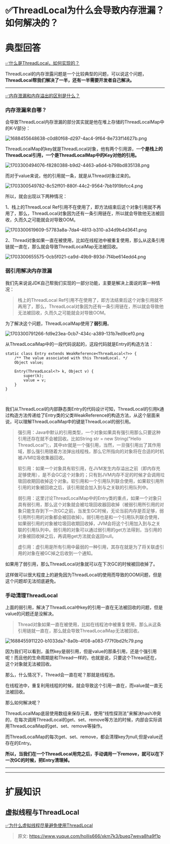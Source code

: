 # ✅ThreadLocal为什么会导致内存泄漏？如何解决的？

# 典型回答


[✅什么是ThreadLocal，如何实现的？](https://www.yuque.com/hollis666/xkm7k3/ihoye3)



ThreadLocal的内存泄露问题是一个比较典型的问题，可以说这个问题，**ThreadLocal帮我们解决了一半，还有一半需要开发者自己解决。**

****

[✅内存泄漏和内存溢出的区别是什么？](https://www.yuque.com/hollis666/xkm7k3/ge1k2i2aumhsgvbc)



### 内存泄漏来自哪？


会导致ThreadLocal内存泄漏的部分其实就是他在堆上存储的ThreadLocalMap中的K-V部分：

![1688455648638-c0d80f68-d297-4ac4-9f64-8e733f14627b.png](./img/eaeygo2UnP6zDL6T/1688455648638-c0d80f68-d297-4ac4-9f64-8e733f14627b-948333.png)



ThreadLocalMap的key就是ThreadLocal对象，他有两个引用源，一**个是栈上的ThreadLocal引用，一个是ThreadLocalMap中的Key对他的引用。**

![1703300494076-f8280388-b9d2-4463-a6d4-b798bd835138.png](./img/eaeygo2UnP6zDL6T/1703300494076-f8280388-b9d2-4463-a6d4-b798bd835138-896685.png)



而对于value来说，他的引用就一条，就是从Thread对象过来的。



![1703300549782-8c52ff01-880f-44c2-9564-7bb1919bfcc4.png](./img/eaeygo2UnP6zDL6T/1703300549782-8c52ff01-880f-44c2-9564-7bb1919bfcc4-031243.png)



所以，就会出现以下两种情况：



1、栈上的ThreadLocal Ref引用不在使用了，即方法结束后这个对象引用就不再用了，那么，ThreadLocal对象因为还有一条引用链在，所以就会导致他无法被回收，久而久之可能就会对导致OOM。



![1703300619609-57783a8a-7da4-4813-b310-a34d9b4d3641.png](./img/eaeygo2UnP6zDL6T/1703300619609-57783a8a-7da4-4813-b310-a34d9b4d3641-888986.png)



2、Thread对象如果一直在被使用，比如在线程池中被重复使用，那么从这条引用链就一直在，那么就会导致ThreadLocalMap无法被回收。



![1703300655575-0cb5f021-ca9d-49b9-893d-7f4be614edd4.png](./img/eaeygo2UnP6zDL6T/1703300655575-0cb5f021-ca9d-49b9-893d-7f4be614edd4-537118.png)



### 弱引用解决内存泄漏


我们先来说说JDK自己帮我们实现的一部分功能，主要是解决上面说的第一种情况：



> 栈上的ThreadLocal Ref引用不在使用了，即方法结束后这个对象引用就不再用了，那么，ThreadLocal对象因为还有一条引用链在，所以就会导致他无法被回收，久而久之可能就会对导致OOM。
>



为了解决这个问题，ThreadLocalMap使用了**弱引用**。



![1703300791266-fd9e23ea-0cb7-434c-a389-131b7ed9cef0.png](./img/eaeygo2UnP6zDL6T/1703300791266-fd9e23ea-0cb7-434c-a389-131b7ed9cef0-520806.png)



从ThreadLocalMap中的一段代码说起的，这段代码就是Entry的构造方法：

<font style="color:rgb(102, 217, 239);">  </font>

```plain
static class Entry extends WeakReference<ThreadLocal<?>> {
    /** The value associated with this ThreadLocal. */
    Object value;

    Entry(ThreadLocal<?> k, Object v) {
        super(k);
        value = v;
    }
}
```

<font style="color:rgb(102, 217, 239);"> </font><font style="color:rgb(248, 248, 242);">}</font><font style="color:rgb(102, 217, 239);"></font>

我们从ThreadLocal的内部静态类Entry的代码设计可知，ThreadLocal的引用k通过构造方法传递给了Entry类的父类WeakReference的构造方法，从这个层面来说，可以理解ThreadLocalMap中的键是ThreadLocal的弱引用。



> 强引用：Java中默认的引用类型，一个对象如果具有强引用那么只要这种引用还存在就不会被回收。比如String str = new String("Hello ThreadLocal");，其中str就是一个强引用，当然，一旦强引用出了其作用域，那么强引用随着方法弹出线程栈，那么它所指向的对象将在合适的时机被JVM垃圾收集器回收。
>
> 
>
> 软引用：如果一个对象具有软引用，在JVM发生内存溢出之前（即内存充足够使用），是不会GC这个对象的；只有到JVM内存不足的时候才会调用垃圾回收期回收掉这个对象。软引用和一个引用队列联合使用，如果软引用所引用的对象被回收之后，该引用就会加入到与之关联的引用队列中。
>
> 
>
> 弱引用：这里讨论ThreadLocalMap中的Entry类的重点，如果一个对象只具有弱引用，那么这个对象就会被垃圾回收器回收掉（被弱引用所引用的对象只能生存到下一次GC之前，当发生GC时候，无论当前内存是否足够，弱引用所引用的对象都会被回收掉）。弱引用也是和一个引用队列联合使用，如果弱引用的对象被垃圾回收期回收掉，JVM会将这个引用加入到与之关联的引用队列中。弱引用的对象可以通过弱引用的get方法得到，当引用的对象被回收掉之后，再调用get方法就会返回null。
>
> 
>
> 虚引用：虚引用是所有引用中最弱的一种引用，其存在就是为了将关联虚引用的对象在被GC掉之后收到一个通知。
>



如果用了弱引用，那么ThreadLocal对象就可以在下次GC的时候被回收掉了。



这样做可以很大程度上的避免因为ThreadLocal的使用而导致的OOM问题，但是这个问题却无法彻底避免。



### 手动清理ThreadLocal


上面的弱引用，解决了ThreadLocal中key的引用一直在无法被回收的问题，但是value的问题还是没解决。



> Thread对象如果一直在被使用，比如在线程池中被重复使用，那么从这条引用链就一直在，那么就会导致ThreadLocalMap无法被回收。
>



![1688455911220-b1033da7-8a0b-4f08-a083-f77f0bd2fc79.png](./img/eaeygo2UnP6zDL6T/1688455911220-b1033da7-8a0b-4f08-a083-f77f0bd2fc79-624482.png)



因为我们可以看到，虽然key是弱引用，但是value的那条引用，还是个强引用呢！而且他的生命周期是和Thread一样的，也就是说，只要这个Thread还在， 这个对象就无法被回收。



那么，什么情况下，Thread会一直在呢？那就是线程池。



在线程池中，重复利用线程的时候，就会导致这个引用一直在，而value就一直无法被回收。



那么如何解决呢？



ThreadLocalMap底层使用数组来保存元素，使用“线性探测法”来解决hash冲突的，在每次调用ThreadLocal的get、set、remove等方法的时候，内部会实际调用ThreadLocalMap的get、set、remove等操作。



而ThreadLocalMap的每次get、set、remove，都会清理key为null,但是value还存在的Entry。



**所以，当我们在一个ThreadLocal用完之后，手动调用一下remove，就可以在下一次GC的时候，把Entry清理掉。**

****

****

# 扩展知识


## 虚拟线程与ThreadLocal


[✅为什么虚拟线程尽量避免使用ThreadLocal](https://www.yuque.com/hollis666/xkm7k3/ehzum6hzexcsgxhn)



> 原文: <https://www.yuque.com/hollis666/xkm7k3/bueq7weva8ha9f1p>